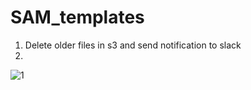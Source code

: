 # SAM_templates

1) Delete older files in s3 and send notification to slack
2) 
![1](https://user-images.githubusercontent.com/59678465/166715231-a01233c5-3789-4639-96d0-6322a0066cc7.jpg)
